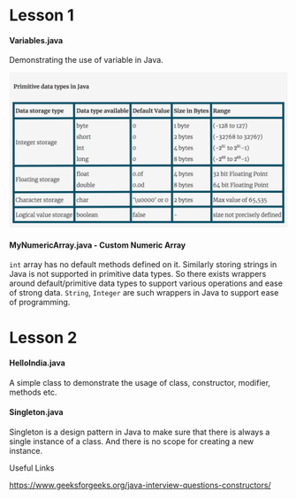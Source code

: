 # Lesson 1

#### Variables.java

Demonstrating the use of variable in Java.

![alt Primtive Data Types in Java](https://raw.githubusercontent.com/kunalprompt/java/master/ch3-java-programming-basics/PrimitiveDataTypes.png)


#### MyNumericArray.java - Custom Numeric Array

`int` array has no default methods defined on it.
Similarly storing strings in Java is not supported in primitive
data types. So there exists wrappers around default/primitive data types
to support various operations and ease of strong data.
`String`, `Integer` are such wrappers in Java to support ease of
programming.


# Lesson 2

#### HelloIndia.java

A simple class to demonstrate the usage of class, constructor,
modifier, methods etc.

#### Singleton.java

Singleton is a design pattern in Java to make sure that there is
always a single instance of a class. And there is no scope for creating
a new instance.


Useful Links

https://www.geeksforgeeks.org/java-interview-questions-constructors/
